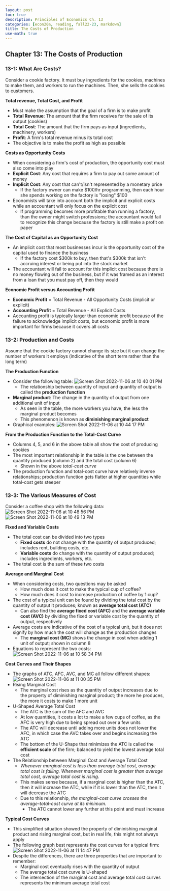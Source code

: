 ```yaml
---
layout: post
toc: true
description: Principles of Economics Ch. 13
categories: [econ20a, reading, fall22-23, markdown]
title: The Costs of Production
use-math: true
---
```


## Chapter 13: The Costs of Production

### 13-1: What Are Costs?

Consider a cookie factory. It must buy ingredients for the cookies, machines to make them, and workers to run the machines. Then, she sells the cookies to customers.

**Total revenue, Total Cost, and Profit**

- Must make the assumption that the goal of a firm is to make profit
- **Total Revenue**: The amount that the firm receives for the sale of its output (cookies)
- **Total Cost**: The amount that the firm pays as input (ingredients, machinery, workers)
- **Profit**: A firm's total revenue minus its total cost
- The objective is to make the profit as high as possible

**Costs as Opportunity Costs**

- When considering a firm's cost of production, the opportunity cost must also come into play
- **Explicit Cost**: Any cost that requires a firm to pay out some amount of money
- **Implicit Cost**: Any cost that can't/isn't represented by a monetary price
    - If the factory owner can make $100/hr programming, then each hour she spends working on the factory is "losing" $100
- Economists will take into account both the implicit and explicit costs while an accountant will only focus on the explicit cost
    - If programming becomes more profitable than running a factory, than the owner might switch professions; the accountant would fail to recognize this change because the factory is still make a profit on paper

**The Cost of Capital as an Opportunity Cost**

- An implicit cost that most businesses incur is the opportunity cost of the capital used to finance the business
    - If the factory cost $300k to buy, then that's $300k that isn't accruing interest or being put into the stock market
- The accountant will fail to account for this implicit cost because there is no money flowing out of the business, but if it was framed as an interest from a loan that you must pay off, then they would

**Economic Profit versus Accounting Profit**

- **Economic Profit** = Total Revenue - All Opportunity Costs (implicit or explicit)
- **Accounting Profit** = Total Revenue - All Explicit Costs
- Accounting profit is typically larger than economic profit because of the failure to acknowledge implicit costs, but economic profit is more important for firms because it covers all costs

### 13-2: Production and Costs

Assume that the cookie factory cannot change its size but it can change the number of workers it employs (indicative of the short term rather than the long term)

**The Production Function**

- Consider the following table: ![Screen Shot 2022-11-06 at 10 40 01 PM](https://user-images.githubusercontent.com/54915685/200241887-da4e55c6-4cfe-43cc-9063-d261f635b9a4.png)
    - The relationship between quantity of input and quantity of output is called the **production function**
- **Marginal product**: The change in the quantity of output from one additional unit of input
    - As seen in the table, the more workers you have, the less the marginal product becomes
    - This phenomenon is known as **diminishing marginal product**
- Graphical examples: ![Screen Shot 2022-11-06 at 10 44 17 PM](https://user-images.githubusercontent.com/54915685/200242476-f7070f4f-240f-45ae-be18-c607628e4451.png)

**From the Production Function to the Total-Cost Curve**

- Columns 4, 5, and 6 in the above table all show the cost of producing cookies
- The most important relationship in the table is the one between the quantity produced (column 2) and the total cost (column 6)
    - Shown in the above *total-cost curve*
- The production function and total-cost curve have relatively inverse relationships; production function gets flatter at higher quantities while total-cost gets steeper

### 13-3: The Various Measures of Cost

Consider a coffee shop with the following data: ![Screen Shot 2022-11-06 at 10 48 56 PM](https://user-images.githubusercontent.com/54915685/200243310-4a8d6aff-d488-4eb6-b9c5-84f04fabcbf1.png) ![Screen Shot 2022-11-06 at 10 49 13 PM](https://user-images.githubusercontent.com/54915685/200243350-57189c4a-65e5-4717-b7cb-adcfd375c7c8.png)

**Fixed and Variable Costs**

- The total cost can be divided into two types
    - **Fixed costs** do not change with the quantity of output produced; includes rent, building costs, etc.
    - **Variable costs** do change with the quantity of output produced; includes ingredients, workers, etc.
- The total cost is the sum of these two costs

**Average and Marginal Cost**

- When considering costs, two questions may be asked
    - How much does it cost to make the typical cup of coffee?
    - How much does it cost to increase production of coffee by 1 cup?
- The cost of a typical unit can be found by dividing the total cost by the quantity of output it produces; known as **average total cost (ATC)**
    - Can also find the **average fixed cost (AFC)** and the **average variable cost (AVC)** by dividing the fixed or variable cost by the quantity of output, respectively
- Average costs are indicative of the cost of a typical unit, but it does not signify by how much the cost will change as the production changes
    - The **marginal cost (MC)** shows the change in cost when adding 1 unit of output; shown in column 8
- Equations to represent the two costs: ![Screen Shot 2022-11-06 at 10 58 34 PM](https://user-images.githubusercontent.com/54915685/200244779-ef59c67b-355d-4410-8755-536ca0383845.png)

**Cost Curves and Their Shapes**

- The graphs of ATC, AFC, AVC, and MC all follow different shapes: ![Screen Shot 2022-11-06 at 11 00 35 PM](https://user-images.githubusercontent.com/54915685/200245108-e94863f1-84db-4ef7-a69d-66d9805baeb6.png)
- Rising Marginal Cost
    - The marginal cost rises as the quantity of output increases due to the property of diminishing marginal product; the more he produces, the more it costs to make 1 more unit
- U-Shaped Average Total Cost
    - The ATC is the sum of the AFC and AVC
    - At low quantities, it costs a lot to make a few cups of coffee, as the AFC is very high due to being spread out over a few units
    - The ATC will decrease until adding more units does not lower the AFC, in which case the AVC takes over and begins increasing the ATC
    - The bottom of the U-Shape that minimizes the ATC is called the **efficient scale** of the firm; balanced to yield the lowest average total cost
- The Relationship between Marginal Cost and Average Total Cost
    - *Whenever marginal cost is less than average total cost, average total cost is falling. Whenever marginal cost is greater than average total cost, average total cost is rising.*
    - This makes sense because, if a marginal cost is higher than the ATC, then it will increase the ATC, while if it is lower than the ATC, then it will decrease the ATC
    - Due to this relationship, *the marginal-cost curve crosses the average-total-cost curve at its minimum.*
        - The ATC cannot lower any further at this point and must increase

**Typical Cost Curves**

- This simplified situation showed the property of diminishing marginal product and rising marginal cost, but in real life, this might not always apply
- The following graph best represents the cost curves for a typical firm: ![Screen Shot 2022-11-06 at 11 14 47 PM](https://user-images.githubusercontent.com/54915685/200247395-bf7cf670-9ec4-4b52-a894-90c5325e87e5.png)
- Despite the differences, there are three properties that are important to remember:
    - Marginal cost eventually rises with the quantity of output
    - The average total cost curve is U-shaped
    - The intersection of the marginal cost and average total cost curves represents the minimum average total cost